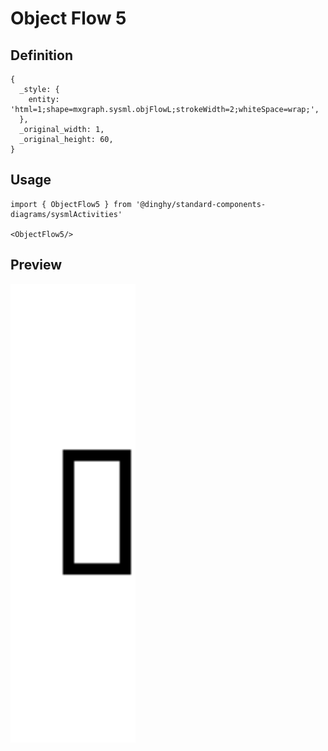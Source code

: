 # Object Flow 5

## Definition

```
{
  _style: { 
    entity: 'html=1;shape=mxgraph.sysml.objFlowL;strokeWidth=2;whiteSpace=wrap;',
  },
  _original_width: 1,
  _original_height: 60,
}
```

## Usage

```
import { ObjectFlow5 } from '@dinghy/standard-components-diagrams/sysmlActivities'

<ObjectFlow5/>
```

## Preview

<img src="./object-flow-5.png" width="200"/>
